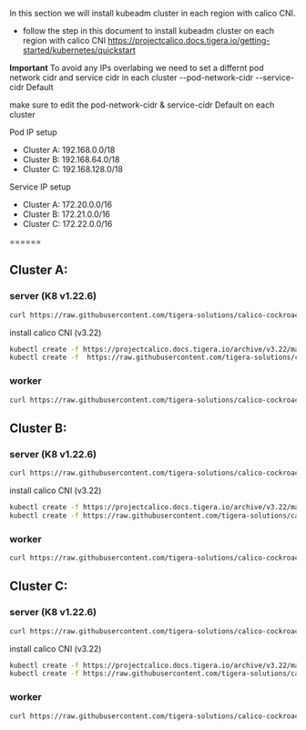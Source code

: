 In this section we will install kubeadm cluster in each region with calico CNI.
- follow the step in this document to install kubeadm cluster on each region with calico CNI
https://projectcalico.docs.tigera.io/getting-started/kubernetes/quickstart

**Important**
To avoid any IPs overlabing we need to set a differnt pod network cidr and service cidr in each cluster
--pod-network-cidr
--service-cidr Default

make sure to edit the pod-network-cidr & service-cidr Default on each cluster

Pod IP setup
- Cluster A: 192.168.0.0/18
- Cluster B: 192.168.64.0/18
- Cluster C: 192.168.128.0/18

Service IP setup 
- Cluster A: 172.20.0.0/16
- Cluster B: 172.21.0.0/16
- Cluster C: 172.22.0.0/16


======

## Cluster A:

### server (K8 v1.22.6)

```bash
curl https://raw.githubusercontent.com/tigera-solutions/calico-cockroachdb-service-federation/main/config/kubeadm-master-a.sh |bash
```
install calico CNI (v3.22)

```bash
kubectl create -f https://projectcalico.docs.tigera.io/archive/v3.22/manifests/tigera-operator.yaml
kubectl create -f  https://raw.githubusercontent.com/tigera-solutions/calico-cockroachdb-service-federation/main/config/calico-custom-resources-a.yaml
```

### worker

```bash
curl https://raw.githubusercontent.com/tigera-solutions/calico-cockroachdb-service-federation/main/config/kubeadm-worker.sh |bash
```

## Cluster B:

### server (K8 v1.22.6)

```bash
curl https://raw.githubusercontent.com/tigera-solutions/calico-cockroachdb-service-federation/main/config/kubeadm-master-b.sh |bash
```
install calico CNI (v3.22)

```bash
kubectl create -f https://projectcalico.docs.tigera.io/archive/v3.22/manifests/tigera-operator.yaml
kubectl create -f https://raw.githubusercontent.com/tigera-solutions/calico-cockroachdb-service-federation/main/config/calico-custom-resources-b.yaml
```

### worker

```bash
curl https://raw.githubusercontent.com/tigera-solutions/calico-cockroachdb-service-federation/main/config/kubeadm-worker.sh |bash
```

## Cluster C:

### server (K8 v1.22.6)

```bash
curl https://raw.githubusercontent.com/tigera-solutions/calico-cockroachdb-service-federation/main/config/kubeadm-master-c.sh |bash
```
install calico CNI (v3.22)

```bash
kubectl create -f https://projectcalico.docs.tigera.io/archive/v3.22/manifests/tigera-operator.yaml
kubectl create -f https://raw.githubusercontent.com/tigera-solutions/calico-cockroachdb-service-federation/main/config/calico-custom-resources-c.yaml
```

### worker

```bash
curl https://raw.githubusercontent.com/tigera-solutions/calico-cockroachdb-service-federation/main/config/kubeadm-worker.sh |bash
```
